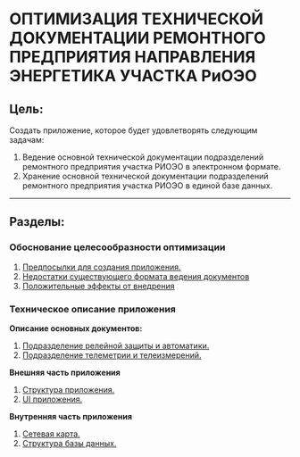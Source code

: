 # **ОПТИМИЗАЦИЯ ТЕХНИЧЕСКОЙ ДОКУМЕНТАЦИИ РЕМОНТНОГО ПРЕДПРИЯТИЯ НАПРАВЛЕНИЯ ЭНЕРГЕТИКА УЧАСТКА РиОЭО**

## **Цель:**

Создать приложение, которое будет удовлетворять следующим задачам:

1. Ведение основной технической документации подразделений ремонтного предприятия участка РИОЭО в электронном формате.
2. Хранение основной технической документации подразделений ремонтного предприятия  участка РИОЭО в единой базе данных.

---

## **Разделы:**

### **Обоснование целесообразности оптимизации**
1. [Предпосылки для создания приложения.](md-files/part-1/part-1.md#предпосылки-для-создания-приложения)
2. [Недостатки существующего формата ведения документов](md-files/part-1/part-1.md#недостатки-существующего-формата-ведения-документов)
3. [Положительные эффекты от внедрения](md-files/part-1/part-1.md#положительные-эффекты-от-внедрения)

### **Техническое описание приложения**

**Описание основных документов:**

1. [Подразделение релейной защиты и автоматики.](documents/docs-rsia/README-RSIA.md)
2. [Подразделение телеметрии и телеизмерений.](documents/docs-tm/README-TM.md)

**Внешняя часть приложения**
1. [Структура приложения.](/md-files/part-2/part-2.md)
2. [UI приложения.](/md-files/part-2/part-2-1.md)

**Внутренняя часть приложения**
1. [Сетевая карта.](md-files/md-files/part-2/part-2-2.md)
2. [Структура базы данных.](md-files/part-2/part-2-3.md)

